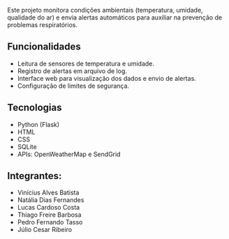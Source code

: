 Este projeto monitora condições ambientais (temperatura, umidade, qualidade do ar) e envia alertas automáticos para auxiliar na prevenção de problemas respiratórios.


## Funcionalidades
- Leitura de sensores de temperatura e umidade.
- Registro de alertas em arquivo de log.
- Interface web para visualização dos dados e envio de alertas.
- Configuração de limites de segurança.

## Tecnologias
- Python (Flask)
- HTML
- CSS
- SQLite
- APIs: OpenWeatherMap e SendGrid

 ## Integrantes:

 - Vinícius Alves Batista
 - Natália Dias Fernandes
 - Lucas Cardoso Costa
 - Thiago Freire Barbosa
 - Pedro Fernando Tasso
 - Júlio Cesar Ribeiro


